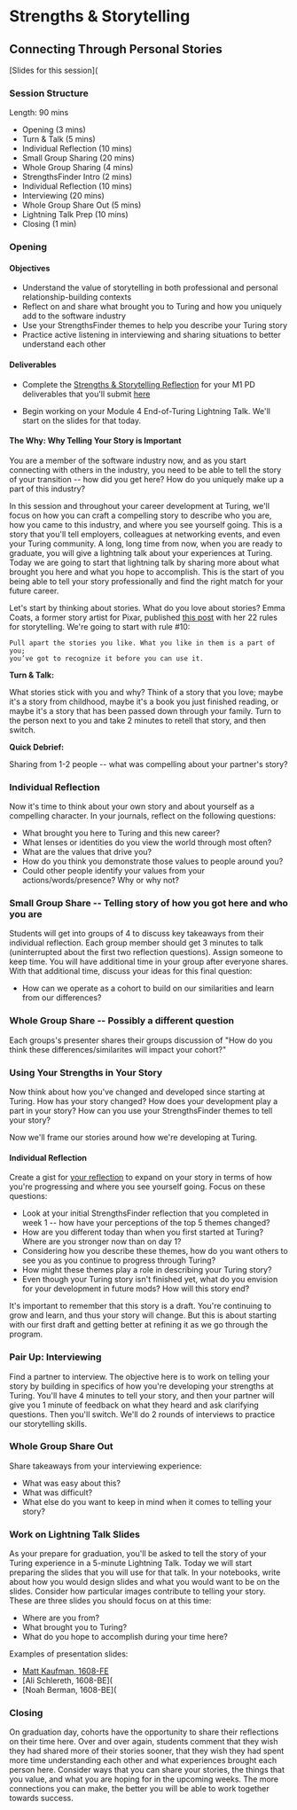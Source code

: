 # Strengths & Storytelling
## Connecting Through Personal Stories

[Slides for this session](

### Session Structure

Length: 90 mins

* Opening (3 mins)
* Turn & Talk (5 mins)
* Individual Reflection (10 mins)
* Small Group Sharing (20 mins)
* Whole Group Sharing (4 mins)
* StrengthsFinder Intro (2 mins)
* Individual Reflection (10 mins)
* Interviewing (20 mins)
* Whole Group Share Out (5 mins)
* Lightning Talk Prep (10 mins)
* Closing (1 min)

### Opening 

#### Objectives
* Understand the value of storytelling in both professional and personal relationship-building contexts
* Reflect on and share what brought you to Turing and how you uniquely add to the software industry
* Use your StrengthsFinder themes to help you describe your Turing story
* Practice active listening in interviewing and sharing situations to better understand each other

#### Deliverables
* Complete the [Strengths & Storytelling Reflection](https://github.com/turingschool/career-development-curriculum/blob/master/module_one/strengths_storytelling_reflection.md) for your M1 PD deliverables that you'll submit [here](https://github.com/turingschool/career-development-curriculum/tree/master/deliverable_submissions)

* Begin working on your Module 4 End-of-Turing Lightning Talk. We'll start on the slides for that today. 

#### The Why: Why Telling Your Story is Important
You are a member of the software industry now, and as you start connecting with others in the industry, you need to be able to tell the story of your transition -- how did you get here? How do you uniquely make up a part of this industry? 

In this session and throughout your career development at Turing, we'll focus on how you can craft a compelling story to describe who you are, how you came to this industry, and where you see yourself going. This is a story that you'll tell employers, colleagues at networking events, and even your Turing community. A long, long time from now, when you are ready to graduate, you will give a lightning talk about your experiences at Turing. Today we are going to start that lightning talk by sharing more about what brought you here and what you hope to accomplish. This is the start of you being able to tell your story professionally and find the right match for your future career.

Let's start by thinking about stories. What do you love about stories? Emma Coats, a former story artist for Pixar, published [this post](http://storyshots.tumblr.com/post/25032057278/22-storybasics-ive-picked-up-in-my-time-at-pixar) with her 22 rules for storytelling. We're going to start with rule #10:

    Pull apart the stories you like. What you like in them is a part of you; 
    you’ve got to recognize it before you can use it.

**Turn & Talk:**

What stories stick with you and why? Think of a story that you love; maybe it's a story from childhood, maybe it's a book you just finished reading, or maybe it's a story that has been passed down through your family. Turn to the person next to you and take 2 minutes to retell that story, and then switch.

**Quick Debrief:**

Sharing from 1-2 people -- what was compelling about your partner's story?

### Individual Reflection 
Now it's time to think about your own story and about yourself as a compelling character. In your journals, reflect on the following questions:

* What brought you here to Turing and this new career?  
* What lenses or identities do you view the world through most often?
* What are the values that drive you?
* How do you think you demonstrate those values to people around you?
* Could other people identify your values from your actions/words/presence? Why or why not?

### Small Group Share -- Telling story of how you got here and who you are

Students will get into groups of 4 to discuss key takeaways from their individual reflection. Each group member should get 3 minutes to talk (uninterrupted about the first two reflection questions). Assign someone to keep time. You will have additional time in your group after everyone shares. With that additional time, discuss your ideas for this final question:

* How can we operate as a cohort to build on our similarities and learn from our differences?

### Whole Group Share -- Possibly a different question

Each groups's presenter shares their groups discussion of "How do you think these differences/similarites will impact your cohort?" 

### Using Your Strengths in Your Story
Now think about how you've changed and developed since starting at Turing. How has your story changed? How does your development play a part in your story? How can you use your StrengthsFinder themes to tell your story?

Now we'll frame our stories around how we're developing at Turing.

#### Individual Reflection

Create a gist for [your reflection](https://github.com/turingschool/career-development-curriculum/blob/master/module_one/strengths_storytelling_reflection.md) to expand on your story in terms of how you're progressing and where you see yourself going. Focus on these questions:

* Look at your initial StrengthsFinder reflection that you completed in week 1 -- how have your perceptions of the top 5 themes changed?
* How are you different today than when you first started at Turing? Where are you stronger now than on day 1?
* Considering how you describe these themes, how do you want others to see you as you continue to progress through Turing?
* How might these themes play a role in describing your Turing story?
* Even though your Turing story isn't finished yet, what do you envision for your development in future mods? How will this story end?

It's important to remember that this story is a draft. You're continuing to grow and learn, and thus your story will change. But this is about starting with our first draft and getting better at refining it as we go through the program. 

### Pair Up: Interviewing
Find a partner to interview. The objective here is to work on telling your story by building in specifics of how you're developing your strengths at Turing. You'll have 4 minutes to tell your story, and then your partner will give you 1 minute of feedback on what they heard and ask clarifying questions. Then you'll switch. We'll do 2 rounds of interviews to practice our storytelling skills. 

### Whole Group Share Out
Share takeaways from your interviewing experience:

* What was easy about this?
* What was difficult?
* What else do you want to keep in mind when it comes to telling your story?

### Work on Lightning Talk Slides 
As your prepare for graduation, you'll be asked to tell the story of your Turing experience in a 5-minute Lightning Talk. Today we will start preparing the slides that you will use for that talk.  In your notebooks, write about how you would design slides and what you would want to be on the slides. Consider how particular images contribute to telling your story.  These are three slides you should focus on at this time:

* Where are you from?
* What brought you to Turing?
* What do you hope to accomplish during your time here?

Examples of presentation slides: 

* [Matt Kaufman, 1608-FE](http://slides.com/mattkaufman/deck#/)
* [Ali Schlereth, 1608-BE](
* [Noah Berman, 1608-BE](

### Closing

On graduation day, cohorts have the opportunity to share their reflections on their time here.  Over and over again, students comment that they wish they had shared more of their stories sooner, that they wish they had spent more time understanding each other and what experiences brought each person here. Consider ways that you can share your stories, the things that you value, and what you are hoping for in the upcoming weeks. The more connections you can make, the better you will be able to work together towards success.  

